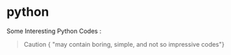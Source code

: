 # python
Some Interesting Python Codes : 
  > Caution { "may contain boring, simple, and not so impressive codes"}
